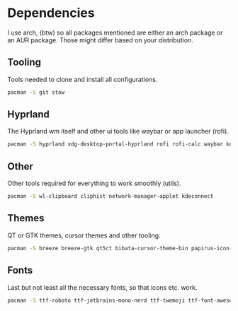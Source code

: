 # Dependencies
I use arch, (btw) so all packages mentioned are either an arch package or an
AUR package. Those might differ based on your distribution.

## Tooling
Tools needed to clone and install all configurations.
```sh
pacman -S git stow
```

## Hyprland
The Hyprland wm itself and other ui tools like waybar or app launcher (rofi).
```sh
pacman -S hyprland xdg-desktop-portal-hyprland rofi rofi-calc waybar konsole hyprpaper dunst
```

## Other
Other tools required for everything to work smoothly (utils).
```sh
pacman -S wl-clipboard cliphist network-manager-applet kdeconnect
```

## Themes
QT or GTK themes, cursor themes and other tooling.
```sh
pacman -S breeze breeze-gtk qt5ct bibata-cursor-theme-bin papirus-icon-theme
```

## Fonts
Last but not least all the necessary fonts, so that icons etc. work.
```sh
pacman -S ttf-roboto ttf-jetbrains-mono-nerd ttf-twemoji ttf-font-awesome otf-ipafont
```
